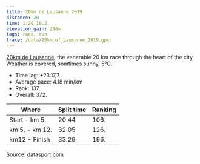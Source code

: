 ```yaml
---
title: 20km de Lausanne 2019
distance: 20
time: 1:26.19.2
elevation_gain: 296m
tags: race, run
trace: /data/20km_of_Lausanne_2019.gpx
---
```


[20km de Lausanne](https://20km.ch), the venerable 20 km race through the heart of the city. Weather is covered, somtimes sunny, 5°C.

* Time lag: +23.17,7
* Average pace: 4.18 min/km
* Rank: 137.
* Overall: 372.

| Where          | Split time | Ranking
| -------------- | ---------- | -------
| Start - km 5.  | 20.44      | 106.
| km 5. - km 12. | 32.05      | 126.
| km12  - Finish | 33.29      | 196.


Source: [datasport.com](https://services.datasport.com/2019/lauf/km20/rang062.htm)

